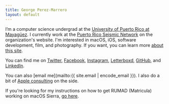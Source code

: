 ```yaml
---
title: George Perez-Marrero
layout: default
---
```


I’m a computer science undergrad at the [University of Puerto Rico at Mayagüez](http://math.uprm.edu/). I currently work at the [Puerto Rico Seismic Network](http://redsismica.uprm.edu/English) on the organization's website. I'm interested in macOS, iOS, software development, film, and photography. If you want, you can learn more [about this site](/about/).

You can find me on [Twitter](https://twitter.com/georgeperez/), [Facebook](https://facebook.com/georgeperezmarrero/), [Instagram](https://instagram.com/georgeperez/), [Letterboxd](https://letterboxd.com/georgeperez/), [GitHub](https://github.com/georgeperez/), and [LinkedIn](https://linkedin.com/in/georgeperezmarrero/).

You can also [email me](mailto:{{ site.email | encode_email }}). I also do a bit of [Apple consulting](/consulting/) on the side.

If you're looking for my instructions on how to get RUMAD (Matricula) working on macOS Sierra, [go here](/matricula/).
